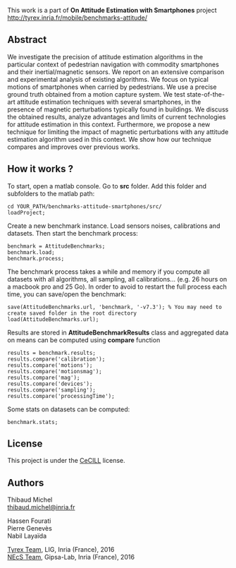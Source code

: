 This work is a part of **On Attitude Estimation with Smartphones** project  
http://tyrex.inria.fr/mobile/benchmarks-attitude/

Abstract
--------

We investigate the precision of attitude estimation algorithms in the particular context of pedestrian navigation with commodity smartphones and their inertial/magnetic sensors. We report on an extensive comparison and experimental analysis of existing algorithms. We focus on typical motions of smartphones when carried by pedestrians. We use a precise ground truth obtained from a motion capture system. We test state-of-the-art attitude estimation techniques with several smartphones, in the presence of magnetic perturbations typically found in buildings. We discuss the obtained results, analyze advantages and limits of current technologies for attitude estimation in this context. Furthermore, we propose a new technique for limiting the impact of magnetic perturbations with any attitude estimation algorithm used in this context. We show how our technique compares and improves over previous works.



How it works ?
--------------

To start, open a matlab console. Go to **src** folder. Add this folder and subfolders to the matlab path:

    cd YOUR_PATH/benchmarks-attitude-smartphones/src/
    loadProject;

Create a new benchmark instance. Load sensors noises, calibrations and datasets. Then start the benchmark process:

    benchmark = AttitudeBenchmarks;
    benchmark.load;
	benchmark.process;

The benchmark process takes a while and memory if you compute all datasets with all algorithms, all sampling, all calibrations... (e.g. 26 hours on a macbook pro and 25 Go). In order to avoid to restart the full process each time, you can save/open the benchmark:
	
	save(AttitudeBenchmarks.url, 'benchmark, '-v7.3'); % You may need to create saved folder in the root directory
	load(AttitudeBenchmarks.url);

Results are stored in **AttitudeBenchmarkResults** class and aggregated data on means can be computed using **compare** function

	results = benchmark.results;
	results.compare('calibration');
	results.compare('motions');
	results.compare('motionsmag');
	results.compare('mag');
	results.compare('devices');
	results.compare('sampling');
	results.compare('processingTime');


Some stats on datasets can be computed:

	benchmark.stats;


License
-------

This project is under the [CeCILL](http://www.cecill.info/index.en.html) license.

Authors
-------

Thibaud Michel  
<thibaud.michel@inria.fr>  

Hassen Fourati  
Pierre Genev&egrave;s  
Nabil Laya&iuml;da  

[Tyrex Team](http://tyrex.inria.fr), LIG, Inria (France), 2016  
[NEcS Team](http://necs.inria.fr), Gipsa-Lab, Inria (France), 2016

